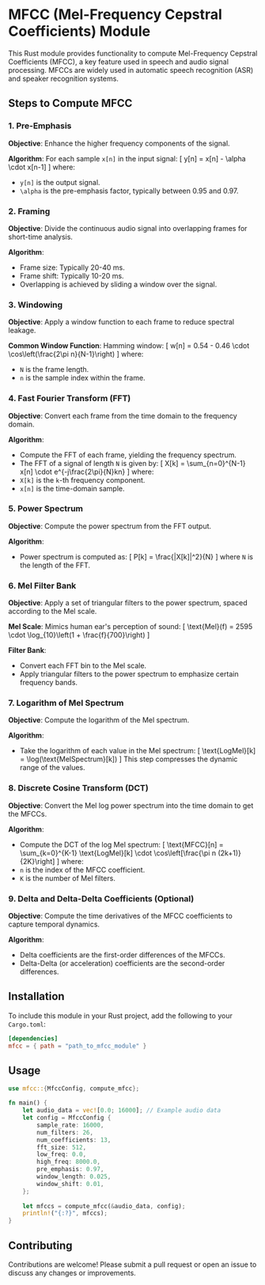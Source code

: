 # MFCC (Mel-Frequency Cepstral Coefficients) Module

This Rust module provides functionality to compute Mel-Frequency Cepstral Coefficients (MFCC), a key feature used in speech and audio signal processing. MFCCs are widely used in automatic speech recognition (ASR) and speaker recognition systems.

## Steps to Compute MFCC

### 1. Pre-Emphasis

**Objective**: Enhance the higher frequency components of the signal.

**Algorithm**:
For each sample `x[n]` in the input signal:
\[
y[n] = x[n] - \alpha \cdot x[n-1]
\]
where:
- `y[n]` is the output signal.
- `\alpha` is the pre-emphasis factor, typically between 0.95 and 0.97.

### 2. Framing

**Objective**: Divide the continuous audio signal into overlapping frames for short-time analysis.

**Algorithm**:
- Frame size: Typically 20-40 ms.
- Frame shift: Typically 10-20 ms.
- Overlapping is achieved by sliding a window over the signal.

### 3. Windowing

**Objective**: Apply a window function to each frame to reduce spectral leakage.

**Common Window Function**: Hamming window:
\[
w[n] = 0.54 - 0.46 \cdot \cos\left(\frac{2\pi n}{N-1}\right)
\]
where:
- `N` is the frame length.
- `n` is the sample index within the frame.

### 4. Fast Fourier Transform (FFT)

**Objective**: Convert each frame from the time domain to the frequency domain.

**Algorithm**:
- Compute the FFT of each frame, yielding the frequency spectrum.
- The FFT of a signal of length `N` is given by:
\[
X[k] = \sum_{n=0}^{N-1} x[n] \cdot e^{-j\frac{2\pi}{N}kn}
\]
where:
- `X[k]` is the `k`-th frequency component.
- `x[n]` is the time-domain sample.

### 5. Power Spectrum

**Objective**: Compute the power spectrum from the FFT output.

**Algorithm**:
- Power spectrum is computed as:
\[
P[k] = \frac{|X[k]|^2}{N}
\]
where `N` is the length of the FFT.

### 6. Mel Filter Bank

**Objective**: Apply a set of triangular filters to the power spectrum, spaced according to the Mel scale.

**Mel Scale**: Mimics human ear's perception of sound:
\[
\text{Mel}(f) = 2595 \cdot \log_{10}\left(1 + \frac{f}{700}\right)
\]

**Filter Bank**:
- Convert each FFT bin to the Mel scale.
- Apply triangular filters to the power spectrum to emphasize certain frequency bands.

### 7. Logarithm of Mel Spectrum

**Objective**: Compute the logarithm of the Mel spectrum.

**Algorithm**:
- Take the logarithm of each value in the Mel spectrum:
\[
\text{LogMel}[k] = \log(\text{MelSpectrum}[k])
\]
This step compresses the dynamic range of the values.

### 8. Discrete Cosine Transform (DCT)

**Objective**: Convert the Mel log power spectrum into the time domain to get the MFCCs.

**Algorithm**:
- Compute the DCT of the log Mel spectrum:
\[
\text{MFCC}[n] = \sum_{k=0}^{K-1} \text{LogMel}[k] \cdot \cos\left[\frac{\pi n (2k+1)}{2K}\right]
\]
where:
- `n` is the index of the MFCC coefficient.
- `K` is the number of Mel filters.

### 9. Delta and Delta-Delta Coefficients (Optional)

**Objective**: Compute the time derivatives of the MFCC coefficients to capture temporal dynamics.

**Algorithm**:
- Delta coefficients are the first-order differences of the MFCCs.
- Delta-Delta (or acceleration) coefficients are the second-order differences.

## Installation

To include this module in your Rust project, add the following to your `Cargo.toml`:

```toml
[dependencies]
mfcc = { path = "path_to_mfcc_module" }
```

## Usage

```rust
use mfcc::{MfccConfig, compute_mfcc};

fn main() {
    let audio_data = vec![0.0; 16000]; // Example audio data
    let config = MfccConfig {
        sample_rate: 16000,
        num_filters: 26,
        num_coefficients: 13,
        fft_size: 512,
        low_freq: 0.0,
        high_freq: 8000.0,
        pre_emphasis: 0.97,
        window_length: 0.025,
        window_shift: 0.01,
    };
    
    let mfccs = compute_mfcc(&audio_data, config);
    println!("{:?}", mfccs);
}
```

## Contributing

Contributions are welcome! Please submit a pull request or open an issue to discuss any changes or improvements.